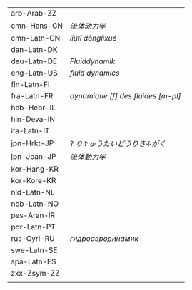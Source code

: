 | | |
|-|-|
| arb-Arab-ZZ |  |
| cmn-Hans-CN | _流体动力学_ |
| cmn-Latn-CN | _liútǐ dònglìxué_ |
| dan-Latn-DK |  |
| deu-Latn-DE | _Fluiddynamik_ |
| eng-Latn-US | _fluid dynamics_ |
| fin-Latn-FI |  |
| fra-Latn-FR | _dynamique [f] des fluides [m-pl]_ |
| heb-Hebr-IL |  |
| hin-Deva-IN |  |
| ita-Latn-IT |  |
| jpn-Hrkt-JP | ? _り↑ゅうたいどうりき↓がく_ |
| jpn-Jpan-JP | _流体動力学_ |
| kor-Hang-KR |  |
| kor-Kore-KR |  |
| nld-Latn-NL |  |
| nob-Latn-NO |  |
| pes-Aran-IR |  |
| por-Latn-PT |  |
| rus-Cyrl-RU | _гидроаэродина́мик_ |
| swe-Latn-SE |  |
| spa-Latn-ES |  |
| zxx-Zsym-ZZ |  |
|  |  |
